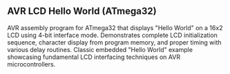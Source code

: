 ## AVR LCD Hello World (ATmega32)
AVR assembly program for ATmega32 that displays "Hello World" on a 16x2 LCD using 4-bit interface mode. Demonstrates complete LCD initialization sequence, character display from program memory, and proper timing with various delay routines. Classic embedded "Hello World" example showcasing fundamental LCD interfacing techniques on AVR microcontrollers.